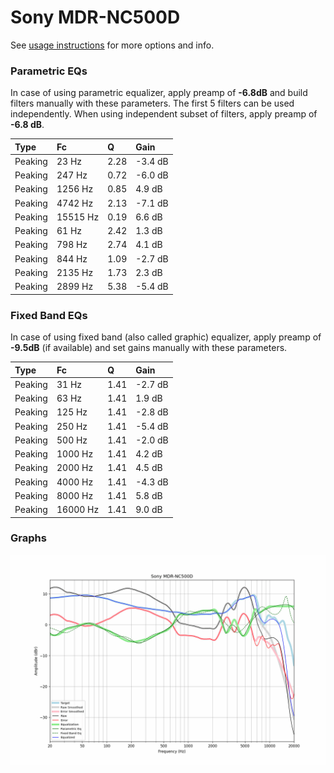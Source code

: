 # Sony MDR-NC500D
See [usage instructions](https://github.com/jaakkopasanen/AutoEq#usage) for more options and info.

### Parametric EQs
In case of using parametric equalizer, apply preamp of **-6.8dB** and build filters manually
with these parameters. The first 5 filters can be used independently.
When using independent subset of filters, apply preamp of **-6.8 dB**.

| Type    | Fc       |    Q | Gain    |
|:--------|:---------|:-----|:--------|
| Peaking | 23 Hz    | 2.28 | -3.4 dB |
| Peaking | 247 Hz   | 0.72 | -6.0 dB |
| Peaking | 1256 Hz  | 0.85 | 4.9 dB  |
| Peaking | 4742 Hz  | 2.13 | -7.1 dB |
| Peaking | 15515 Hz | 0.19 | 6.6 dB  |
| Peaking | 61 Hz    | 2.42 | 1.3 dB  |
| Peaking | 798 Hz   | 2.74 | 4.1 dB  |
| Peaking | 844 Hz   | 1.09 | -2.7 dB |
| Peaking | 2135 Hz  | 1.73 | 2.3 dB  |
| Peaking | 2899 Hz  | 5.38 | -5.4 dB |

### Fixed Band EQs
In case of using fixed band (also called graphic) equalizer, apply preamp of **-9.5dB**
(if available) and set gains manually with these parameters.

| Type    | Fc       |    Q | Gain    |
|:--------|:---------|:-----|:--------|
| Peaking | 31 Hz    | 1.41 | -2.7 dB |
| Peaking | 63 Hz    | 1.41 | 1.9 dB  |
| Peaking | 125 Hz   | 1.41 | -2.8 dB |
| Peaking | 250 Hz   | 1.41 | -5.4 dB |
| Peaking | 500 Hz   | 1.41 | -2.0 dB |
| Peaking | 1000 Hz  | 1.41 | 4.2 dB  |
| Peaking | 2000 Hz  | 1.41 | 4.5 dB  |
| Peaking | 4000 Hz  | 1.41 | -4.3 dB |
| Peaking | 8000 Hz  | 1.41 | 5.8 dB  |
| Peaking | 16000 Hz | 1.41 | 9.0 dB  |

### Graphs
![](./Sony%20MDR-NC500D.png)